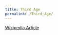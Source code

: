 ```yaml
---
title: Third Age
permalink: /Third_Age/
---
```


[Wikipedia Article](http://en.wikipedia.org/wiki/Third_Age)